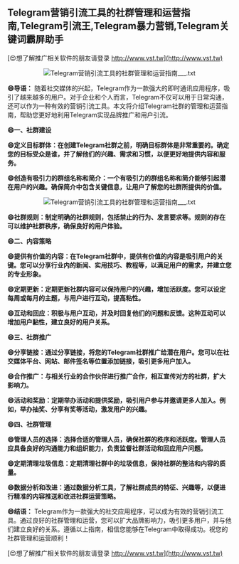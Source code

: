 ## **Telegram营销引流工具的社群管理和运营指南,Telegram引流王,Telegram暴力营销,Telegram关键词霸屏助手**

[😍想了解推广相关软件的朋友请登录 http://www.vst.tw](http://www.vst.tw)

 <center><img src="https://vst.tw/MP4/tuiguang/png/0.png" alt="Telegram营销引流工具的社群管理和运营指南___.txt"></center>

**😄导语：**
随着社交媒体的兴起，Telegram作为一款强大的即时通讯应用程序，吸引了越来越多的用户。对于企业和个人而言，Telegram不仅可以用于日常沟通，还可以作为一种有效的营销引流工具。本文将介绍Telegram社群的管理和运营指南，帮助您更好地利用Telegram实现品牌推广和用户引流。

**😄一、社群建设**

**😄定义目标群体：在创建Telegram社群之前，明确目标群体是非常重要的。确定您的目标受众是谁，并了解他们的兴趣、需求和习惯，以便更好地提供内容和服务。**

**😄创造有吸引力的群组名称和简介：一个有吸引力的群组名称和简介能够引起潜在用户的兴趣。确保简介中包含关键信息，让用户了解您的社群所提供的价值。**

 <center><img src="https://vst.tw/MP4/tuiguang/png/6.png" alt="Telegram营销引流工具的社群管理和运营指南___.txt"></center>

**😄社群规则：制定明确的社群规则，包括禁止的行为、发言要求等。规则的存在可以维护社群秩序，确保良好的用户体验。**

**😄二、内容策略**

**😄提供有价值的内容：在Telegram社群中，提供有价值的内容是吸引用户的关键。您可以分享行业内的新闻、实用技巧、教程等，以满足用户的需求，并建立您的专业形象。**

**😄定期更新：定期更新社群内容可以保持用户的兴趣，增加活跃度。您可以设定每周或每月的主题，与用户进行互动，提高粘性。**

**😄互动和回应：积极与用户互动，并及时回复他们的问题和反馈。这种互动可以增加用户黏性，建立良好的用户关系。**

**😄三、社群推广**

**😄分享链接：通过分享链接，将您的Telegram社群推广给潜在用户。您可以在社交媒体平台、网站、邮件签名等位置添加链接，吸引更多用户加入。**

**😄合作推广：与相关行业的合作伙伴进行推广合作，相互宣传对方的社群，扩大影响力。**

**😄活动和奖励：定期举办活动和提供奖励，吸引用户参与并邀请更多人加入。例如，举办抽奖、分享有奖等活动，激发用户的兴趣。**

**😄四、社群管理**

**😄管理人员的选择：选择合适的管理人员，确保社群的秩序和活跃度。管理人员应具备良好的沟通能力和组织能力，负责监督社群活动和回应用户问题。**

**😄定期清理垃圾信息：定期清理社群中的垃圾信息，保持社群的整洁和内容的质量。**

**😄数据分析和改进：通过数据分析工具，了解社群成员的特征、兴趣等，以便进行精准的内容推送和改进社群运营策略。**

**😄结语：**
Telegram作为一款强大的社交应用程序，可以成为有效的营销引流工具。通过良好的社群管理和运营，您可以扩大品牌影响力，吸引更多用户，并与他们建立良好的关系。遵循以上指南，相信您能够在Telegram中取得成功。祝您的社群管理和运营顺利！

[😍想了解推广相关软件的朋友请登录 http://www.vst.tw](http://www.vst.tw)



